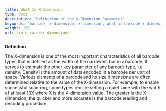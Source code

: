 ```yaml
---
title: What Is X-Dimension
type: docs
description: "Definition of the X-Dimension Parameter"
keywords: "barcode, x dimension, x-dimension, what is barcode x dimension, barcode parameters, 1D barcodes, 2D barcodes, linear barcode types"
weight: 150
url: /info-cards/x-dimension/
---
```


**Definition**

The X-dimension is one of the most important characteristics of all barcode types that is defined as the width of the narrowest bar in a barcode. It serves to estimate the other key parameter of any barcode type, i.e. density. Density is the amount of data encoded in a barcode per unit of space. Various elements of a barcode and its size dimensions are often determined relative to the value of the X-dimension. For example, to enable successful scanning, some types require setting a quiet zone with the width of at least 10X where X is the X-dimension value. The greater is the X-dimension, the quicker and more accurate is the barcode reading and decoding procedure.